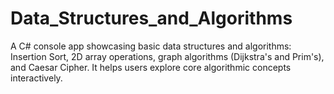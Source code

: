 # Data_Structures_and_Algorithms
A C# console app showcasing basic data structures and algorithms: Insertion Sort, 2D array operations, graph algorithms (Dijkstra's and Prim's), and Caesar Cipher. It helps users explore core algorithmic concepts interactively.
